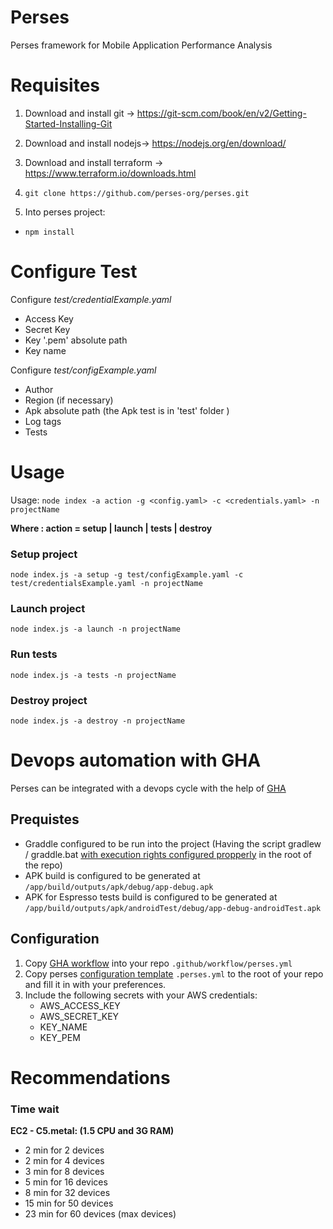 
# Perses

Perses framework for Mobile Application Performance Analysis

  

# Requisites

1. Download and install git -> https://git-scm.com/book/en/v2/Getting-Started-Installing-Git

2. Download and install nodejs-> https://nodejs.org/en/download/

3. Download and install terraform -> https://www.terraform.io/downloads.html

4. `git clone https://github.com/perses-org/perses.git`

5. Into perses project:
- `npm install`

  

# Configure Test

Configure *test/credentialExample.yaml*

- Access Key
- Secret Key
- Key '.pem' absolute path
- Key name


Configure *test/configExample.yaml*
- Author
- Region (if necessary)
- Apk absolute path (the Apk test is in 'test' folder )
- Log tags
- Tests

  

# Usage

Usage: `node index -a action -g <config.yaml> -c <credentials.yaml> -n projectName`

**Where : action = setup | launch | tests | destroy** 

### Setup project
` node index.js -a setup -g test/configExample.yaml -c test/credentialsExample.yaml -n projectName `

  

### Launch project

`node index.js -a launch -n projectName`

### Run tests

`node index.js -a tests -n projectName`

  
### Destroy project

`node index.js -a destroy -n projectName`

# Devops automation with GHA
Perses can be integrated with a devops cycle with the help of [GHA](https://github.com/features/actions)

## Prequistes
 - Graddle configured to be run into the project (Having the script gradlew / graddle.bat [with execution rights configured propperly](https://stackoverflow.com/questions/17668265/gradlew-permission-denied) in the root of the repo)
 - APK build is configured to be generated at ``/app/build/outputs/apk/debug/app-debug.apk``
 - APK for Espresso tests build is configured to be generated at ``/app/build/outputs/apk/androidTest/debug/app-debug-androidTest.apk``

## Configuration
1. Copy [GHA workflow](https://github.com/perses-org/gha/blob/master/workflow/perses.yml) into your repo ``.github/workflow/perses.yml`` 
2. Copy perses [configuration template](https://github.com/perses-org/gha/blob/master/template/.perses.yml) ``.perses.yml`` to the root of your repo and fill it in with your preferences.
3. Include the following secrets with your AWS credentials:
   - AWS_ACCESS_KEY
   - AWS_SECRET_KEY
   - KEY_NAME
   - KEY_PEM


# Recommendations

### Time wait
**EC2 - C5.metal: (1.5 CPU and 3G RAM)**
- 2 min for 2 devices
- 2 min for 4 devices
- 3 min for 8 devices
- 5 min for 16 devices
- 8 min for 32 devices
- 15 min for 50 devices
- 23 min for 60 devices (max devices)
